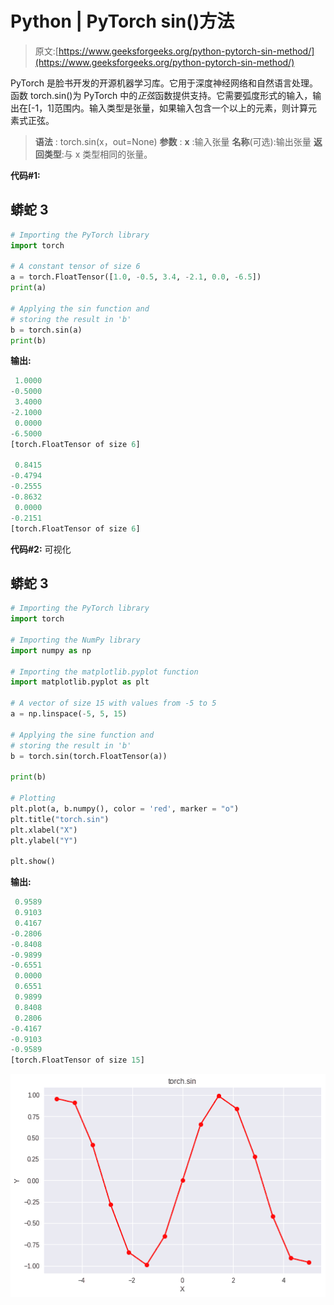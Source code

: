 # Python | PyTorch sin()方法

> 原文:[https://www.geeksforgeeks.org/python-pytorch-sin-method/](https://www.geeksforgeeks.org/python-pytorch-sin-method/)

PyTorch 是脸书开发的开源机器学习库。它用于深度神经网络和自然语言处理。
函数 torch.sin()为 PyTorch 中的*正弦*函数提供支持。它需要弧度形式的输入，输出在[-1，1]范围内。输入类型是张量，如果输入包含一个以上的元素，则计算元素式正弦。

> **语法** : torch.sin(x，out=None)
> **参数** :
> **x** :输入张量
> **名称**(可选):输出张量
> **返回类型**:与 x 类型相同的张量。

**代码#1:**

## 蟒蛇 3

```py
# Importing the PyTorch library
import torch

# A constant tensor of size 6
a = torch.FloatTensor([1.0, -0.5, 3.4, -2.1, 0.0, -6.5])
print(a)

# Applying the sin function and
# storing the result in 'b'
b = torch.sin(a)
print(b)
```

**输出:**

```py
 1.0000
-0.5000
 3.4000
-2.1000
 0.0000
-6.5000
[torch.FloatTensor of size 6]

 0.8415
-0.4794
-0.2555
-0.8632
 0.0000
-0.2151
[torch.FloatTensor of size 6]
```

**代码#2:** 可视化

## 蟒蛇 3

```py
# Importing the PyTorch library
import torch

# Importing the NumPy library
import numpy as np

# Importing the matplotlib.pyplot function
import matplotlib.pyplot as plt

# A vector of size 15 with values from -5 to 5
a = np.linspace(-5, 5, 15)

# Applying the sine function and
# storing the result in 'b'
b = torch.sin(torch.FloatTensor(a))

print(b)

# Plotting
plt.plot(a, b.numpy(), color = 'red', marker = "o")
plt.title("torch.sin")
plt.xlabel("X")
plt.ylabel("Y")

plt.show()
```

**输出:**

```py
 0.9589
 0.9103
 0.4167
-0.2806
-0.8408
-0.9899
-0.6551
 0.0000
 0.6551
 0.9899
 0.8408
 0.2806
-0.4167
-0.9103
-0.9589
[torch.FloatTensor of size 15]
```

![](img/2b144bd41210389864930bc9c7b0c3b0.png)